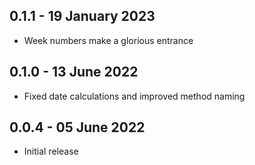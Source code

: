 ## 0.1.1 - 19 January 2023

* Week numbers make a glorious entrance

## 0.1.0 - 13 June 2022

* Fixed date calculations and improved method naming

## 0.0.4 - 05 June 2022

* Initial release
